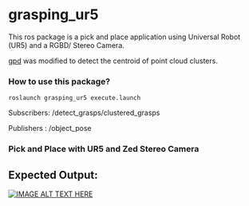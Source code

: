 # grasping_ur5 

This ros package is a pick and place application using Universal Robot (UR5) and a RGBD/ Stereo Camera.

 [gpd](https://github.com/atenpas/gpd.git) was modified to detect the centroid of point cloud clusters.



### How to use this package?

```
roslaunch grasping_ur5 execute.launch
```

Subscribers: /detect_grasps/clustered_grasps 

Publishers : /object_pose

### Pick and Place with UR5 and Zed Stereo Camera


## Expected Output:
[![IMAGE ALT TEXT HERE](https://img.youtube.com/vi/DSQBZ3Fy7N0/0.jpg)](https://www.youtube.com/watch?v=DSQBZ3Fy7N0)
